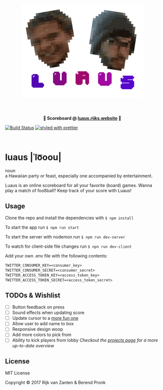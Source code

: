 <h1 align="center">
	<img width="400" src="media/logo.png" alt="Logo">
	<br>
	<br>
</h1>

<p align="center">
	<b>🚨 Scoreboard @ <a href="http://luaus.rijks.website">luaus.rijks.website</a> 🚨</b>
</p>

[![Build Status](https://semaphoreci.com/api/v1/rijkvanzanten/luaus/branches/master/shields_badge.svg)](https://semaphoreci.com/rijkvanzanten/luaus)
[![styled with prettier](https://img.shields.io/badge/styled_with-prettier-ff69b4.svg)](https://github.com/prettier/prettier)

<br>

# **luaus** |ˈlo͞oou|  
noun  
a Hawaiian party or feast, especially one accompanied by entertainment.

Luaus is an online scoreboard for all your favorite (board) games. Wanna play a match of fooßball? Keep track of your score with Luaus!


## Usage

Clone the repo and install the dependencies with
`$ npm install`

To start the app run
`$ npm run start`

To start the server with nodemon run
`$ npm run dev-server`

To watch for client-side file changes run
`$ npn run dev-client`

Add your own .env file with the following contents:
```
TWITTER_CONSUMER_KEY=<consumer_key>
TWITTER_CONSUMER_SECRET=<consumer_secret>
TWITTER_ACCESS_TOKEN_KEY=<access_token_key>
TWITTER_ACCESS_TOKEN_SECRET=<access_token_secret>
```

## TODOs & Wishlist
-  [ ] Button feedback on press
-  [ ] Sound effects when updating score
-  [ ] Update cursor to a [more fun one](https://previews.123rf.com/images/marigranula/marigranula1203/marigranula120300280/12657766-hand-pointing-up-Stock-Photo-finger.jpg)
-  [ ] Allow user to add name to box
-  [ ] Responsive design woop
-  [ ] Add more colors to pick from
-  [ ] Ability to kick players from lobby
_Checkout the [projects page](https://github.com/rijkvanzanten/luaus/projects/1) for a more up-to-date overview_

## License
MIT License

Copyright &copy; 2017 Rijk van Zanten & Berend Pronk
